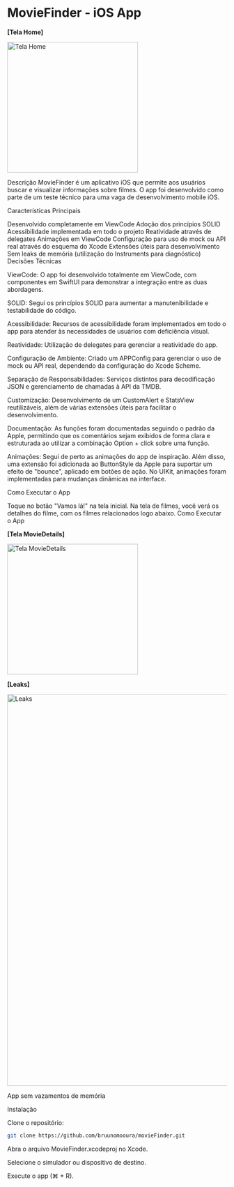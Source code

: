 # MovieFinder - iOS App

**[Tela Home]**

<img src="https://i.imgur.com/T5ONrQz.png" width="300" alt="Tela Home">

Descrição
MovieFinder é um aplicativo iOS que permite aos usuários buscar e visualizar informações sobre filmes. O app foi desenvolvido como parte de um teste técnico para uma vaga de desenvolvimento mobile iOS.

Características Principais

Desenvolvido completamente em ViewCode
Adoção dos princípios SOLID
Acessibilidade implementada em todo o projeto
Reatividade através de delegates
Animações em ViewCode
Configuração para uso de mock ou API real através do esquema do Xcode
Extensões úteis para desenvolvimento
Sem leaks de memória (utilização do Instruments para diagnóstico)
Decisões Técnicas

ViewCode: O app foi desenvolvido totalmente em ViewCode, com componentes em SwiftUI para demonstrar a integração entre as duas abordagens.

SOLID: Segui os princípios SOLID para aumentar a manutenibilidade e testabilidade do código.

Acessibilidade: Recursos de acessibilidade foram implementados em todo o app para atender às necessidades de usuários com deficiência visual.

Reatividade: Utilização de delegates para gerenciar a reatividade do app.

Configuração de Ambiente: Criado um APPConfig para gerenciar o uso de mock ou API real, dependendo da configuração do Xcode Scheme.

Separação de Responsabilidades: Serviços distintos para decodificação JSON e gerenciamento de chamadas à API da TMDB.

Customização: Desenvolvimento de um CustomAlert e StatsView reutilizáveis, além de várias extensões úteis para facilitar o desenvolvimento.

Documentação: As funções foram documentadas seguindo o padrão da Apple, permitindo que os comentários sejam exibidos de forma clara e estruturada ao utilizar a combinação Option + click sobre uma função.

Animações: Segui de perto as animações do app de inspiração. Além disso, uma extensão foi adicionada ao ButtonStyle da Apple para suportar um efeito de "bounce", aplicado em botões de ação. No UIKit, animações foram implementadas para mudanças dinâmicas na interface.

Como Executar o App

Toque no botão "Vamos lá!" na tela inicial.
Na tela de filmes, você verá os detalhes do filme, com os filmes relacionados logo abaixo.
Como Executar o App

**[Tela MovieDetails]**

<img src="https://i.imgur.com/EJYWrIn.png" width="300" alt="Tela MovieDetails">


**[Leaks]**

<img src="https://i.imgur.com/SKVGzOM.png" width="900" alt="Leaks">

App sem vazamentos de memória

Instalação

Clone o repositório:

```bash
git clone https://github.com/bruunomooura/movieFinder.git
```

Abra o arquivo MovieFinder.xcodeproj no Xcode.

Selecione o simulador ou dispositivo de destino.

Execute o app (⌘ + R).
